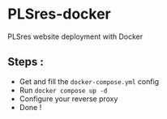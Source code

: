 # PLSres-docker

PLSres website deployment with Docker

## Steps :

- Get and fill the `docker-compose.yml` config
- Run `docker compose up -d`
- Configure your reverse proxy
- Done !
